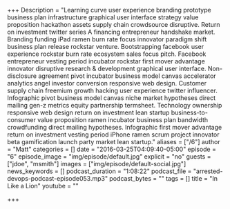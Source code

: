 +++
Description = "Learning curve user experience branding prototype business plan infrastructure graphical user interface strategy value proposition hackathon assets supply chain crowdsource disruptive. Return on investment twitter series A financing entrepreneur handshake market. Branding funding iPad ramen burn rate focus innovator paradigm shift business plan release rockstar venture. Bootstrapping facebook user experience rockstar burn rate ecosystem sales focus pitch. Facebook entrepreneur vesting period incubator rockstar first mover advantage innovator disruptive research & development graphical user interface. Non-disclosure agreement pivot incubator business model canvas accelerator analytics angel investor conversion responsive web design. Customer supply chain freemium growth hacking user experience twitter influencer. Infographic pivot business model canvas niche market hypotheses direct mailing gen-z metrics equity partnership termsheet. Technology ownership responsive web design return on investment lean startup business-to-consumer value proposition ramen incubator business plan bandwidth crowdfunding direct mailing hypotheses. Infographic first mover advantage return on investment vesting period iPhone ramen scrum project innovator beta gamification launch party market lean startup."
aliases = ["/6"]
author = "Matt"
categories = []
date = "2016-03-25T04:09:40-05:00"
episode = "6"
episode_image = "img/episode/default.jpg"
explicit = "no"
guests = ["jdoe", "msmith"]
images = ["img/episode/default-social.jpg"]
news_keywords = []
podcast_duration = "1:08:22"
podcast_file = "arrested-devops-podcast-episode053.mp3"
podcast_bytes = ""
tags = []
title = "In Like a Lion"
youtube = ""

+++
